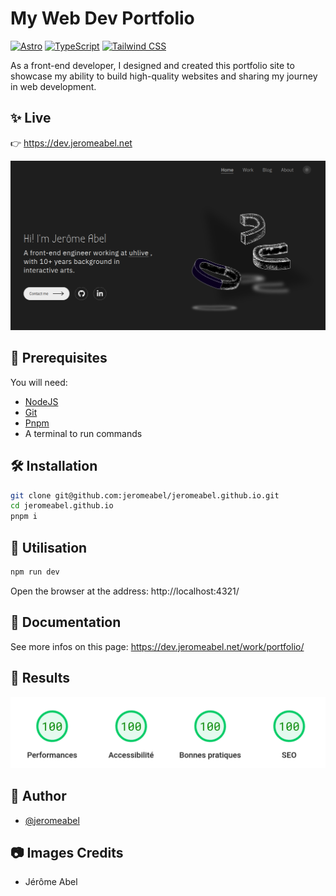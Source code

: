 # My Web Dev Portfolio

[![Astro](https://img.shields.io/badge/Astro-5-BC52EE)](https://astro.build/)
[![TypeScript](https://img.shields.io/badge/TypeScript-5-3178C6)](https://www.typescriptlang.org/)
[![Tailwind CSS](https://img.shields.io/badge/Tailwind_CSS-4-38BDF8)](https://tailwindcss.com/)

As a front-end developer, I designed and created this portfolio site to showcase my ability to build high-quality websites and sharing my journey in web development.

## ✨ Live

👉 https://dev.jeromeabel.net

![Screenshot of the Website dev.jeromeabel.net](./docs/screen-v2.png)

## 🚨 Prerequisites

You will need:

- [NodeJS](https://nodejs.org/)
- [Git](https://git-scm.com/)
- [Pnpm](https://pnpm.io/)
- A terminal to run commands

## 🛠️ Installation

```sh
git clone git@github.com:jeromeabel/jeromeabel.github.io.git
cd jeromeabel.github.io
pnpm i
```

## 🚀 Utilisation

```sh
npm run dev
```

Open the browser at the address: http://localhost:4321/

## 📝 Documentation

See more infos on this page: https://dev.jeromeabel.net/work/portfolio/

## 🎉 Results

![Screenshot of Pagespeed scores](./docs/report.png)

## 👤 Author

- [@jeromeabel](https://github.com/jeromeabel)

## 📷 Images Credits

- Jérôme Abel
